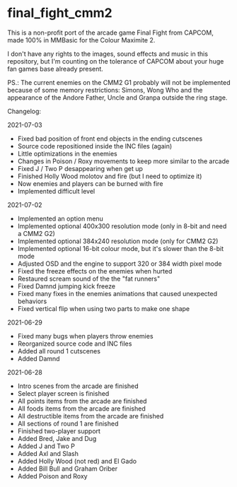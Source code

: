 # final_fight_cmm2

This is a non-profit port of the arcade game Final Fight from CAPCOM, made 100% in MMBasic for the Colour Maximite 2.

I don't have any rights to the images, sound effects and music in this repository, but I'm counting on the tolerance of CAPCOM about your huge fan games base already present.

PS.: The current enemies on the CMM2 G1 probably will not be implemented because of some memory restrictions: Simons, Wong Who and the appearance of the Andore Father, Uncle and Granpa outside the ring stage.

Changelog:

2021-07-03
- Fixed bad position of front end objects in the ending cutscenes
- Source code repositioned inside the INC files (again)
- Little optimizations in the enemies
- Changes in Poison / Roxy movements to keep more similar to the arcade
- Fixed J / Two P desappearing when get up
- Finished Holly Wood molotov and fire (but I need to optimize it)
- Now enemies and players can be burned with fire
- Implemented difficult level

2021-07-02
- Implemented an option menu
- Implemented optional 400x300 resolution mode (only in 8-bit and need a CMM2 G2)
- Implemented optional 384x240 resolution mode (only for CMM2 G2)
- Implemented optional 16-bit colour mode, but it's slower than the 8-bit mode
- Adjusted OSD and the engine to support 320 or 384 width pixel mode
- Fixed the freeze effects on the enemies when hurted
- Restaured scream sound of the the "fat runners"
- Fixed Damnd jumping kick freeze
- Fixed many fixes in the enemies animations that caused unexpected behaviors
- Fixed vertical flip when using two parts to make one shape

2021-06-29
- Fixed many bugs when players throw enemies
- Reorganized source code and INC files
- Added all round 1 cutscenes
- Added Damnd

2021-06-28
- Intro scenes from the arcade are finished
- Select player screen is finished
- All points items from the arcade are finished
- All foods items from the arcade are finished
- All destructible items from the arcade are finished
- All sections of round 1 are finished
- Finished two-player support
- Added Bred, Jake and Dug
- Added J and Two P
- Added Axl and Slash
- Added Holly Wood (not red) and El Gado 
- Added Bill Bull and Graham Oriber
- Added Poison and Roxy


